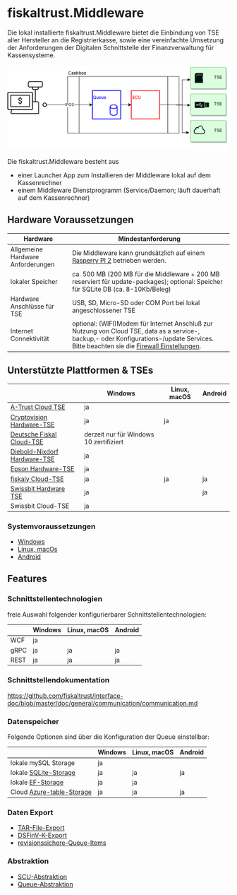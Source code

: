 # fiskaltrust.Middleware

Die lokal installierte fiskaltrust.Middleware bietet die Einbindung von TSE aller Hersteller an die Registrierkasse, sowie eine vereinfachte Umsetzung der Anforderungen der Digitalen Schnittstelle der Finanzverwaltung für Kassensysteme.

![middleware](../media/middleware.png)

Die fiskaltrust.Middleware besteht aus 

- einer Launcher App zum Installieren der Middleware lokal auf dem Kassenrechner
- einem Middleware Dienstprogramm (Service/Daemon; läuft dauerhaft auf dem Kassenrechner)

## Hardware Voraussetzungen

| Hardware                          | Mindestanforderung                                           |
| --------------------------------- | ------------------------------------------------------------ |
| Allgemeine Hardware Anforderungen | Die Middleware kann grundsätzlich auf einem [Rasperry PI 2](https://www.raspberrypi.org/products/raspberry-pi-2-model-b/) betrieben werden. |
| lokaler Speicher                  | ca. 500 MB (200 MB für die Middleware + 200 MB reserviert für update-packages); optional: Speicher für SQLite DB (ca. 8-10Kb/Beleg) |
| Hardware Anschlüsse für TSE       | USB, SD, Micro-SD oder COM Port bei lokal angeschlossener TSE |
| Internet Connektivität            | optional: (WIFI)Modem für Internet Anschluß zur Nutzung von Cloud TSE, data as a service-, backup,- oder Konfigurations-/update Services. Bitte beachten sie die [Firewall Einstellungen](../../../for-posdealers/03-sales/firewall-settings.md). |

## Unterstützte Plattformen & TSEs

|                                                              | Windows                                 | Linux, macOS | Android |
| ------------------------------------------------------------ | --------------------------------------- | ------------ | ------- |
| [A-Trust Cloud TSE](../features/TSE-A-Trust-Interoperabilität.md) | ja                                      |              |         |
| [Cryptovision Hardware-TSE](../features/TSE-Cryptovision-Interoperabilität.md) | ja                                      | ja           |         |
| [Deutsche Fiskal Cloud-TSE](../features/TSE-Deutsche-Fiskal-Interoperabilität.md) | derzeit nur für Windows 10 zertifiziert |              |         |
| [Diebold-Nixdorf Hardware-TSE](../features/TSE-Diebold-Nixdorf-Interoperabilität.md) | ja                                      |              |         |
| [Epson Hardware-TSE](../features/TSE-Epson-Interoperabilität.md) | ja                                      |              |         |
| [fiskaly Cloud-TSE](../features/TSE-Fiskaly-Interoperabilität.md) | ja                                      | ja           | ja      |
| [Swissbit Hardware TSE](../features/TSE-Swissbit-Interoperabilität.md) | ja                                      |              | ja      |
| Swissbit Cloud-TSE                                           | ja                                      |              |         |

### Systemvoraussetzungen

- [Windows](platform-android.md)
- [Linux, macOs](platform-linux.md)
- [Android](platform-android.md)

## Features

### Schnittstellentechnologien

freie Auswahl folgender konfigurierbarer Schnittstellentechnologien:

|      | Windows | Linux, macOS | Android |
| ---- | ------- | ------------ | ------- |
| WCF  | ja      |              |         |
| gRPC | ja      | ja           | ja      |
| REST | ja      | ja           | ja      |

### Schnittstellendokumentation

https://github.com/fiskaltrust/interface-doc/blob/master/doc/general/communication/communication.md

### Datenspeicher

Folgende Optionen sind über die Konfiguration der Queue einstellbar:

|                                                              | Windows | Linux, macOS | Android |
| ------------------------------------------------------------ | ------- | ------------ | ------- |
| lokale mySQL Storage                                         | ja      |              |         |
| lokale [SQLite-Storage](../features/SQLite-Storage.md)       | ja      | ja           | ja      |
| lokale [EF-Storage](../features/EF-Storage.md)               | ja      | ja           |         |
| Cloud [Azure-table-Storage](../features/Azure-table-Storage.md) | ja      | ja           | ja      |

### Daten Export

-  [TAR-File-Export](../../revisionssichere-daten-as-a-service/features/TAR-File-Export.md) 
-  [DSFinV-K-Export](../../revisionssichere-daten-as-a-service/features/DSFinV-K-Export.md) 
-  [revisionssichere-Queue-Items](../../revisionssichere-daten-as-a-service/features/revisionssichere-Queue-Items.md) 

### Abstraktion

- [SCU-Abstraktion](../features/SCU-Abstraktion.md)  
- [Queue-Abstraktion](../features/Queue-Abstraktion.md) 
